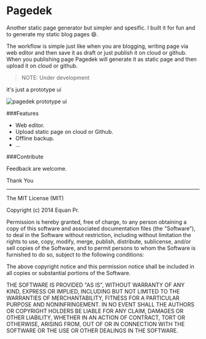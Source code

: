 Pagedek
=======

Another static page generator but simpler and spesific. I built it for fun and to generate my static blog pages :smile:. 

The workflow is simple just like when you are blogging, writing page via web editor and then save it as draft or just publish it on cloud or github. When you publishing page Pagedek will generate it as static page and then upload it on cloud or github.

>  NOTE: Under development

it's just a prototype ui

 ![pagedek prototype ui][1]


###Features
 
- Web editor.
- Upload static page on cloud or Github.
- Offline backup.
- ...


###Contribute

Feedback are welcome.

Thank You

----

The MIT License (MIT)

Copyright (c) 2014 Equan Pr.

Permission is hereby granted, free of charge, to any person obtaining a copy of
this software and associated documentation files (the "Software"), to deal in
the Software without restriction, including without limitation the rights to
use, copy, modify, merge, publish, distribute, sublicense, and/or sell copies of
the Software, and to permit persons to whom the Software is furnished to do so,
subject to the following conditions:

The above copyright notice and this permission notice shall be included in all
copies or substantial portions of the Software.

THE SOFTWARE IS PROVIDED "AS IS", WITHOUT WARRANTY OF ANY KIND, EXPRESS OR
IMPLIED, INCLUDING BUT NOT LIMITED TO THE WARRANTIES OF MERCHANTABILITY, FITNESS
FOR A PARTICULAR PURPOSE AND NONINFRINGEMENT. IN NO EVENT SHALL THE AUTHORS OR
COPYRIGHT HOLDERS BE LIABLE FOR ANY CLAIM, DAMAGES OR OTHER LIABILITY, WHETHER
IN AN ACTION OF CONTRACT, TORT OR OTHERWISE, ARISING FROM, OUT OF OR IN
CONNECTION WITH THE SOFTWARE OR THE USE OR OTHER DEALINGS IN THE SOFTWARE.


  [1]: https://raw.github.com/junwatu/pagedek/master/screenshot/pagedek-prototype.png